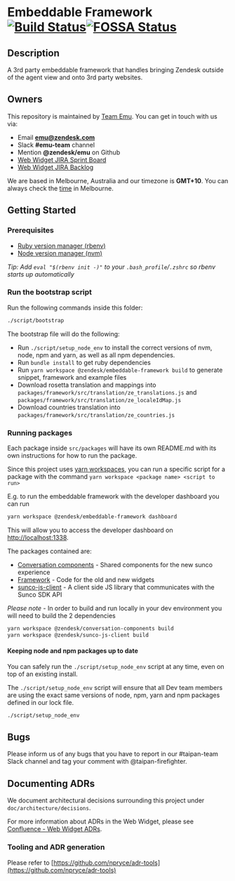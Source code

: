 # Embeddable Framework [![Build Status](https://github.com/zendesk/embeddable_framework/workflows/repo-checks/badge.svg)](https://github.com/zendesk/embeddable_framework/workflows/repo-checks/badge.svg)[![FOSSA Status](https://app.fossa.io/api/projects/custom%2B4071%2Fgit%40github.com%3Azendesk%2Fembeddable_framework.git.svg?type=shield)](https://app.fossa.io/projects/custom%2B4071%2Fgit%40github.com%3Azendesk%2Fembeddable_framework.git?ref=badge_shield)

## Description

A 3rd party embeddable framework that handles bringing Zendesk outside of the agent view and onto 3rd party websites.

## Owners

This repository is maintained by [Team Emu](https://zendesk.atlassian.net/wiki/pages/viewpage.action?pageId=86114732). You can get in touch with us via:

- Email **emu@zendesk.com**
- Slack **#emu-team** channel
- Mention **@zendesk/emu** on Github
- [Web Widget JIRA Sprint Board](https://zendesk.atlassian.net/jira/software/projects/EWW/boards/1270)
- [Web Widget JIRA Backlog](https://zendesk.atlassian.net/jira/software/projects/EWW/boards/1270/backlog)

We are based in Melbourne, Australia and our timezone is **GMT+10**. You can always check the [time](http://time.is/Melbourne) in Melbourne.

## Getting Started

### Prerequisites

- [Ruby version manager (rbenv)](https://github.com/rbenv/rbenv)
- [Node version manager (nvm)](https://github.com/nvm-sh/nvm)

_Tip: Add `eval "$(rbenv init -)"` to your `.bash_profile`/`.zshrc` so rbenv starts up automatically_

### Run the bootstrap script

Run the following commands inside this folder:

```bash
./script/bootstrap
```

The bootstrap file will do the following:

- Run `./script/setup_node_env` to install the correct versions of nvm, node, npm and yarn, as well as all npm dependencies.
- Run `bundle install` to get ruby dependencies
- Run `yarn workspace @zendesk/embeddable-framework build` to generate snippet, framework and example files
- Download rosetta translation and mappings into `packages/framework/src/translation/ze_translations.js` and `packages/framework/src/translation/ze_localeIdMap.js`
- Download countries translation into `packages/framework/src/translation/ze_countries.js`

### Running packages

Each package inside `src/packages` will have its own README.md with its own instructions for how to run the package.

Since this project uses [yarn workspaces](https://classic.yarnpkg.com/en/docs/workspaces/), you can run a specific script for a package with the command `yarn workspace <package name> <script to run>`

E.g. to run the embeddable framework with the developer dashboard you can run

```sh
yarn workspace @zendesk/embeddable-framework dashboard
```

This will allow you to access the developer dashboard on [http://localhost:1338](http://localhost:1338).

The packages contained are:

- [Conversation components](/packages/conversation-components) - Shared components for the new sunco experience
- [Framework](/packages/framework) - Code for the old and new widgets
- [sunco-js-client](/packages/sunco-js-client) - A client side JS library that communicates with the Sunco SDK API

_Please note_ - In order to build and run locally in your dev environment you will need to build the 2 dependencies

```bash
yarn workspace @zendesk/conversation-components build
yarn workspace @zendesk/sunco-js-client build

```

#### Keeping node and npm packages up to date

You can safely run the `./script/setup_node_env` script at any time, even on top of an existing install.

The `./script/setup_node_env` script will ensure that all Dev team members are using the exact same versions of node, npm, yarn and npm packages defined in our lock file.

```bash
./script/setup_node_env
```

## Bugs

Please inform us of any bugs that you have to report in our #taipan-team Slack channel and tag your comment with @taipan-firefighter.

## Documenting ADRs

We document architectural decisions surrounding this project under `doc/architecture/decisions`.

For more information about ADRs in the Web Widget, please see [Confluence - Web Widget ADRs](https://zendesk.atlassian.net/wiki/spaces/WEB/pages/4921822311/ADRs).

### Tooling and ADR generation

Please refer to [https://github.com/npryce/adr-tools](https://github.com/npryce/adr-tools)
